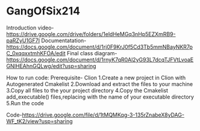 # GangOfSix214

Introduction video-https://drive.google.com/drive/folders/1eldHeMGq3nHp5EZXmRB9-paRZyU1GF7I
Documentatation-https://docs.google.com/document/d/1rj0F9KrJ0f5Cd3Tb5mmNBayNKR7pC_0xqqxxtmhKFOA/edit
Final class diagram-https://docs.google.com/document/d/1rnyK7qR0Al2yG93L7dcqTJFVtLvoaEGNIHEAhnGQLwg/edit?usp=sharing

How to run code:
Prerequisite- Clion
1.Create a new project in Clion with Autogenerated Cmakelist
2.Download and extract the files to your machine
3.Copy all files to the your project directory
4.Copy the Cmakelist add_executable() files,replacing with the name of your executable directory
5.Run the code

Code-https://drive.google.com/file/d/1tMQMKqg-3-135rZnabeX8yDAG-WF_tK2/view?usp=sharing

